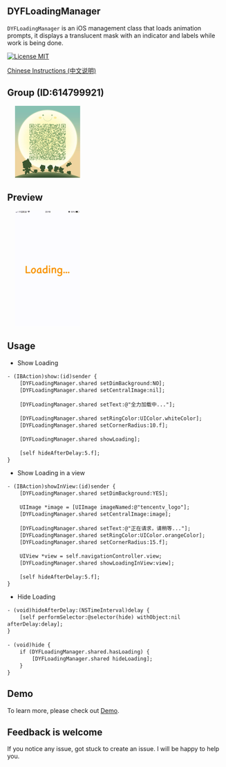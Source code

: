 ## DYFLoadingManager

`DYFLoadingManager` is an iOS management class that loads animation prompts, it displays a translucent mask with an indicator and labels while work is being done.

[![License MIT](https://img.shields.io/badge/license-MIT-green.svg?style=flat)](LICENSE)&nbsp;

[Chinese Instructions (中文说明)](README-zh.md)

## Group (ID:614799921)

<div align=left>
&emsp; <img src="https://github.com/chenxing640/DYFLoadingManager/raw/master/images/g614799921.jpg" width="30%" />
</div>

## Preview

<div align=left>
&emsp; <img src="https://github.com/chenxing640/DYFLoadingManager/raw/master/images/LoadingPreview.gif" width="30%" />
</div>

## Usage

-  Show Loading

```
- (IBAction)show:(id)sender {
    [DYFLoadingManager.shared setDimBackground:NO];
    [DYFLoadingManager.shared setCentralImage:nil];

    [DYFLoadingManager.shared setText:@"全力加载中..."];

    [DYFLoadingManager.shared setRingColor:UIColor.whiteColor];
    [DYFLoadingManager.shared setCornerRadius:10.f];

    [DYFLoadingManager.shared showLoading];

    [self hideAfterDelay:5.f];
}
```

- Show Loading in a view

```
- (IBAction)showInView:(id)sender {
    [DYFLoadingManager.shared setDimBackground:YES];
    
    UIImage *image = [UIImage imageNamed:@"tencentv_logo"];
    [DYFLoadingManager.shared setCentralImage:image];

    [DYFLoadingManager.shared setText:@"正在请求，请稍等..."];
    [DYFLoadingManager.shared setRingColor:UIColor.orangeColor];
    [DYFLoadingManager.shared setCornerRadius:15.f];

    UIView *view = self.navigationController.view;
    [DYFLoadingManager.shared showLoadingInView:view];

    [self hideAfterDelay:5.f];
}
```

- Hide Loading

```
- (void)hideAfterDelay:(NSTimeInterval)delay {
    [self performSelector:@selector(hide) withObject:nil afterDelay:delay];
}

- (void)hide {
    if (DYFLoadingManager.shared.hasLoading) {
        [DYFLoadingManager.shared hideLoading];
    }
}
```

## Demo

To learn more, please check out [Demo](https://github.com/chenxing640/DYFLoadingManager/blob/master/Basic%20Files/ViewController.m).

## Feedback is welcome

If you notice any issue, got stuck to create an issue. I will be happy to help you.
